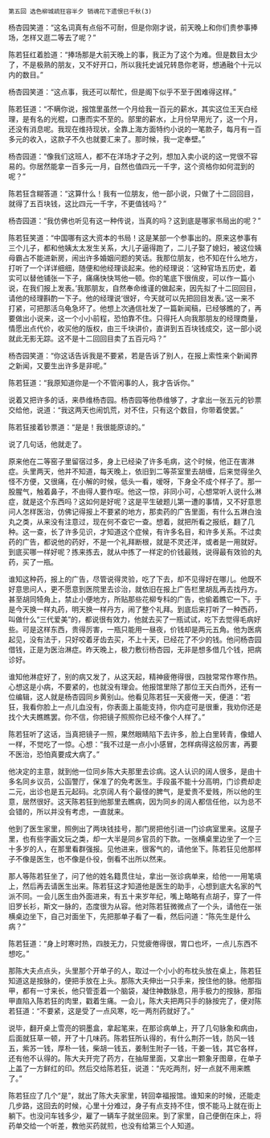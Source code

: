     第五回 选色柳城疏狂容半夕 销魂花下遗恨已千秋(3) 

   杨杏园笑道：“这名词真有点俗不可耐，但是你刚才说，前天晚上和你们贵参事捧场，怎样又逛二等去了呢？”

   陈若狂红着脸道：“捧场那是大前天晚上的事，我正为了这个为难。但是数目太少了，不是极熟的朋友，又不好开口，所以我托史诚兄转恳你老哥，想通融个十元以内的数目。”

   杨杏园笑道：“这点事，我还可以帮忙，但是阁下似乎不至于困难得这样。”

   陈若狂道：“不瞒你说，报馆里虽然一个月给我一百元的薪水，其实这位王天白经理，是有名的光棍，口惠而实不至的。部里的薪水，上月份早用光了，这一个月，还没有消息呢。我现在维持现状，全靠上海方面特约小说的一笔款子，每月有一百多元的收入，这款子不久也就要汇来了。那时候，我一定奉壁。”

   杨杏园道：“像我们这班人，都不在洋场才子之列，想加入卖小说的这一党很不容易的。你居然能拿一百多元一月，自然也值四元一千字，这个资格你如何混到的呢？”

   陈若狂含糊答道：“这算什么！我有一位朋友，他一部小说，只做了十二回回目，就得了五百块钱，这比四元一千字，不更值钱吗？”

   杨杏园道：“我仿佛也听见有这一种传说，当真的吗？这到底是哪家书局出的呢？”

   陈若狂笑道：“中国哪有这大资本的书局！这是某部一个参事出的。原来这参事有三个儿子，都和他姨太太发生关系，大儿子逼得跑了，二儿子娶了媳妇，被这位姨母霸占不能进新房，闹出许多婚姻问题的笑话。我那位朋友，也不知在什么地方，打听了一个详详细细，随便和他经理谈起来。他的经理说：‘这种官场五历史，着实可以替他铺张一下子，痛痛快快骂他一顿。你的笔底下很俏皮，可以作一篇小说，在我们报上发表。’我那朋友，自然奉命维谨的做起来，因先拟了十二回回目，请他的经理斟酌一下子。他的经理说‘很好，今天就可以先把回目发表。’这一来不打紧，可把那活乌龟急坏了。他想上次通信社发了一篇新闻稿，已经够瞧的了，再要做出小说来，这一个小小前程，恐怕靠不住。只得托人向我那朋友的经理商量，情愿出点代价，收买他的版权，由三千块讲价，直讲到五百块钱成交，这一部小说就此无影无踪。这不是十二回回目卖了五百元吗？”

   杨杏园笑道：“你这话告诉我是不要紧，若是告诉了别人，在报上索性来个新闻界之新闻，又要生出许多是非呢。”

   陈若狂道：“我原知道你是一个不管闲事的人，我才告诉你。”

   说着又把许多的话，来恭维杨杏园。杨杏园等他恭维够了，才拿出一张五元的钞票交给他，说道：“我这两天也闹饥荒，对不住，只有这个数目，你带着使罢。”

   陈若狂接着钞票道：“是是！我很能原谅的。”

   说了几句话，他就走了。

   原来他在二等窑子里留宿过多，身上已经染了许多毛病，这个时候，他正在害淋症。头里两天，他并不知道，每天晚上，依旧到二等茶室里去胡缠，后来觉得坐久怪不方便，又很痛，在小解的时候，低头一看，嗳呀，下身全不成个样子了。那一股腥气，触着鼻子，不由得人要作呕。他这一惊，非同小可，心想常听人说什么淋症，就是这个东西吗？这如何是好呢？这是平生破题儿第一遭的事情，又不好意思问人怎样医治，仿佛记得报上不要紧的地方，那卖药的广告里面，有什么五淋白浊丸之类，从来没有注意过，现在何不查它一查。想着，就把所看之报纸，翻了几种。这一查，长了许多见识，才知道这个症候，有许多名目，和许多关系。不过卖药的广告，都说他的药好，不是一个礼拜断根，就是不灵还洋，或者是一用就好。到底买哪一样好呢？拣来拣去，就从中拣了一样定的价钱最贱，说得最有效验的丸药，买了一瓶。

   谁知这种药，报上的广告，尽管说得灵验，吃了下去，却不见得好在哪儿。他既不好意思问人，更不愿意到医院里去诊治，就依旧在报上广告栏里胡乱再去找丹方。甚至胡同犄角上，禁止小便地方，所贴那些花柳专科的广告，也偷着瞧它一下。于是今天换一样丸药，明天换一样丹方，闹了整个礼拜。到底后来打听了一种西药，叫做什么“三代爱美”的，都说很有效力，他就去买了一瓶试试，吃下去觉得毛病好些。可是这样东西，贵得厉害，一瓶只能用一昼夜，价钱却是两元五角。他为医病起见，没有法于，只好咬着牙齿去买，不上十天，已经花了不少的钱。他问杨杏园借钱，正是为医治淋症。昨天晚上，极力敷衍杨杏园，无非是想多借几个钱，把病诊好。

   谁知他淋症好了，别的病又发了，从这天起，精神疲倦得很，四肢常常作寒作热。心想这是小病，不要紧的，也就没有理会。他报馆里除了那位王天白而外，还有一位编辑，这人就是杨杏园同乡黄别山。他看见陈若狂一天疲倦一天，便道：“若狂，我看你脸上一点儿血没有，你表面上虽能支持，你内症可是很重，我劝你还是找个大夫瞧瞧罢。你不信，你把镜子照照你已经不像个人样了。”

   陈若狂听了这话，当真把镜子一照，果然眼睛陷下去许多，脸上白里转青，像蜡人一样，不觉吃了一惊。心想：“我不过是一点小小感冒，怎样病得这般厉害，再要不医治，恐怕真要成大病了。”

   他决定的主意，就到他一位同乡陈大夫那里去诊病。这人认识的阔人很多，是由十多名同乡议员，公函警厅，保准了的免考医生。手段虽不能十分高明，门诊费却走二元，出诊也是五元起码。北京阔人有个最怪的脾气，是爱贵不爱贱，所以他的生意，居然很好。这天陈若狂到他那里去瞧病，因为同乡的阔人都信任他，以为总不会错的，所以并没有考虑，一直就来。

   他到了医生家里，照例出了两块钱挂号，那门房把他引进一门诊病室里来。这屋子里，也有些字画文玩之类，却一大半是同乡官员的下款。一张横桌里边坐了一个三十多岁的人，在那里看群强报。见他进来，很客气的，请他坐下。陈若狂见他那样子不像是医生，也不像是仆役，倒看不出所以然来。

   那人等陈若狂坐了，问了他的姓名籍贯住址，拿出一张诊病单来，给他一一用笔填上，然后再去请医生出来。陈若狂这才知道他是医生的助手，心想到底大名家的气派不同。一会儿医生由外面进来，有五十来岁年纪，嘴上略略有点胡子，穿了一件旧罗长衫，斯文一脉的，态度很为从容。他对陈若狂微微点了一个头，请他在一张横桌边坐下，自己对面坐下，先把那单子看了一看，然后问道：“陈先生是什么病？”

   陈若狂道：“身上时寒时热，四肢无力，只觉疲倦得很，胃口也坏，一点儿东西不想吃。”

   那陈大夫点点头，头里那个开单子的人，取过一个小小的布枕头放在桌上，陈若狂知道这是按脉的，便把手放在上头。那陈大夫伸出一只手来，按住他的脉。他那指甲，都有一寸来长，他只管歪着一个脑袋，凝住神数脉息，用手极力的按脉，那指甲直陷入陈若狂的肉里，戳着生痛。一会儿，陈大夫把两只手的脉按完了，便对陈若狂道：“不要紧，这是受了一点风寒，吃一两剂药就好了。”

   说毕，翻开桌上雪亮的铜墨盒，拿起笔来，在那诊病单上，开了几句脉象和病由，后面就狂草一顿，开了十几味药。陈若狂所认得的，有什么荆芥一钱，防风一钱五，紫苏一钱，厚朴一钱，柴胡一钱五，姜制生附子一钱，干姜一钱，其它各样，还有他不认得的。陈大夫开完了药方，在抽屉里面，又拿出一颗象牙图章，在单子上盖了一方鲜红的印。然后交给陈若狂，说道：“先吃两剂，好一点就不用来瞧了。”

   陈若狂应了几个“是”，就出了陈大夫家里，转回幸福报馆。谁知来的时候，还能走几步路，这回去的时候，心里十分难过，身子有点支持不住，恨不能马上就在街上躺下。也没问车钱多少，雇了一辆车子就坐回来。到了家里，自己便倒在床上，将药单交给一个听差，教他买药就煎，也没有给第三个人知道。

